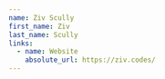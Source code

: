 ```yaml
---
name: Ziv Scully
first_name: Ziv
last_name: Scully
links:
  - name: Website
    absolute_url: https://ziv.codes/
---
```

